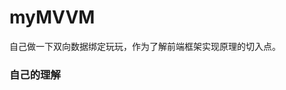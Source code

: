 # myMVVM
自己做一下双向数据绑定玩玩，作为了解前端框架实现原理的切入点。

### 自己的理解

<!--
双向数据绑定的主要作用是实现数据与视图的连接，在前端MVVM框架中算是一个比较重要的组成部分了。
但是双向数据绑定本身其实并不是关键，因为原生的js在一定程度上就是双向绑定的，
js代码通过dom操作控制html结构，而html发生改变时，也可以带动相应的对象属性改变。-->
